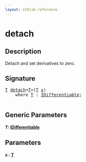 ```yaml
---
layout: stdlib-reference
---
```


# detach

## Description

Detach and set derivatives to zero.




## Signature 

<pre>
<a href="detach.md#typeparam-T" class="code_type">T</a> <a href="detach.md">detach</a>&lt;<a href="detach.md#typeparam-T" class="code_type">T</a>&gt;(<a href="detach.md#typeparam-T" class="code_type">T</a> <a href="detach.md#decl-x" class="code_param">x</a>)
    <span class='code_keyword'>where</span> <a href="detach.md#typeparam-T" class="code_type">T</a> : <a href="../interfaces/idifferentiable-01/index.md" class="code_type">IDifferentiable</a>;

</pre>

## Generic Parameters

####  <a id="typeparam-T"></a>T: [IDifferentiable](../interfaces/idifferentiable-01/index.md)

## Parameters

####  <a id="decl-x"></a>x  : [T](detach.md#typeparam-T)


<script>
// Fix .md links to .html when on ReadTheDocs
if (window.location.hostname.includes('readthedocs') || 
    window.location.hostname.includes('rtfd.io')) {
  document.addEventListener('DOMContentLoaded', function() {
    const links = document.querySelectorAll('a');
    links.forEach(link => {
      if (link.getAttribute('href') && link.getAttribute('href').endsWith('.md')) {
        link.href = link.href.replace(/\.md($|#|\?)/, '.html$1');
      }
    });
  });
}
</script>
